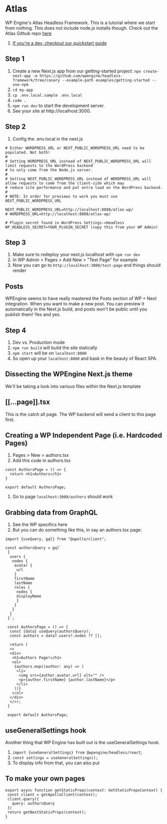 # Atlas
WP Engine's Atlas Headless Framework. This is a tutorial where we start from nothing. This does not include node.js installs though. Check out the Atlas Github repo [here](https://github.com/wpengine/headless-framework)

1. [If you're a dev, checkout our quickstart guide](https://github.com/KamabokoDesign/atlas-quickstart)

## Step 1
1. Create a new Next.js app from our getting-started project: `npx create-next-app -e https://github.com/wpengine/headless-framework/tree/canary --example-path examples/getting-started --use-npm`
1. `cd my-app`
1. `cp .env.local.sample .env.local`
1. `code .`
1. `npm run dev` to start the development server.
1. See your site at http://localhost:3000.

## Step 2
1. Config the .env.local in the next.js
```
# Either WORDPRESS_URL or NEXT_PUBLIC_WORDPRESS_URL need to be populated. Not both!
#
# Setting WORDPRESS_URL instead of NEXT_PUBLIC_WORDPRESS_URL will limit requests to the WordPress backend
# to only come from the Node.js server.
#
# Setting NEXT_PUBLIC_WORDPRESS_URL instead of WORDPRESS_URL will allow requests to come from the client-side which may
# reduce site performance and put extra load on the WordPress backend.
#
# NOTE: In order for previews to work you must use NEXT_PUBLIC_WORDPRESS_URL

NEXT_PUBLIC_WORDPRESS_URL=http://localhost:8888/atlas-wp/
# WORDPRESS_URL=http://localhost:8888/atlas-wp/

# Plugin secret found in WordPress Settings->Headless
WP_HEADLESS_SECRET=YOUR_PLUGIN_SECRET (copy this from your WP Admin)
```

## Step 3
1. Make sure to redeploy your next.js localhost with `npm run dev`
1. In WP Admin > Pages > Add New > "Test Page" for example
1. Now you can go to `http://localhost:3000/test-page` and things should render


## Posts
WPEngine seems to have really mastered the Posts section of WP + Next integration. When you want to make a new post. You can preview it automatically in the Next.js build, and posts won't be public until you publish them! Yes and yes.

## Step 4
1. Dev vs. Production mode
1. `npm run build` will build the site statically
1. `npm start` will be on `localhost:8080` 
1. So open up your `localhost:8080` and bask in the beauty of React SPA. 

## Dissecting the WPEngine Next.js theme
We'll be taking a look into various files within the Next.js template

## [[...page]].tsx
This is the catch all page. The WP backend will send a client to this page first. 

## Creating a WP Independent Page (i.e. Hardcoded Pages)
1. Pages > New > authors.tsx
1. Add this code in authors.tsx
```
const AuthorsPage = () => {
  return <h1>Authors</h1>
}

export default AuthorsPage;
```
1. Go to page `localhost:3000/authors` should work

## Grabbing data from GraphQL
1. See the WP specifics here
2. But you can do something like this, in say an authors.tsx page:

```
import {useQuery, gql} from "@apollo/client";

const authorsQuery = gql`
 {
  users {
   nodes {
    avatar {
     url
    }
    firstName
    lastName
    roles {
     nodes {
     displayName
     }
    }
   }
  }
 }`;
 
 const AuthorsPage = () => {
  const {data} useQuery(authorsQuery);
  const authors = data?.users?.nodes ?? [];
  
  return (
  <>
  <div>
   <h1>Authors Page!</h1>
   <ol>
    {authors.map((author: any) => (
     <li>
      <img src={author.avatar.url} alt="" />
      <p>{author.firstName} {author.lastName}</p>
     </li>
    ))}
   </ol>
  </div>
  </>);
 }
 
 export default AuthorsPage;
 ```
 
 ## useGeneralSettings hook
 Another thing that WP Engine has built out is the useGeneralSettings hook. 
 
 1.  `import {useGeneralSettings} from @wpengine/headless/react`; 
 2.  `const settings = useGeneralSettings();`
 3.  To display info from that, you can also put


## To make your own pages

 ```
 export async function getStaticProps(context: GetStaticPropsContext) {
  const client = getApolloClient(context);
  client.query({
    query: authorsQuery
  })
  return getNextStaticProps(context);
 }
 ```
